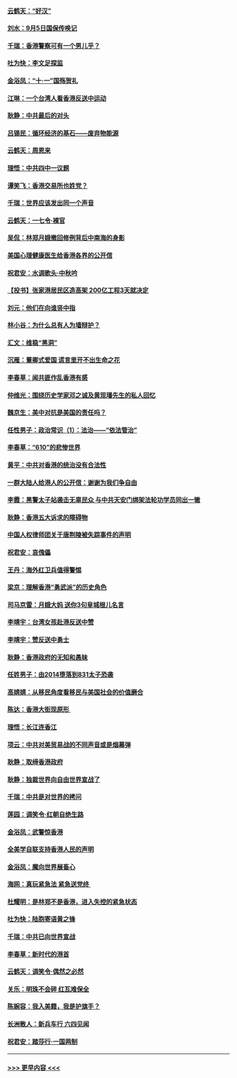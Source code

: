 #### [云鹤天：“好汉”](../pages/nsc993/n11513536.md?t=09111344) 
#### [刘水：9月5日国保传唤记](../pages/nsc993/n11513460.md?t=09111344) 
#### [千瑞：香港警察可有一个男儿乎？](../pages/nsc993/n11513109.md?t=09111344) 
#### [吐为快：李文足探监](../pages/nsc993/n11509622.md?t=09111344) 
#### [金浴凤：“十‧一”国殇贺礼](../pages/nsc993/n11509593.md?t=09111344) 
#### [江琳：一个台湾人看香港反送中运动](../pages/nsc993/n11509211.md?t=09111344) 
#### [耿静：中共最后的对头](../pages/nsc993/n11508308.md?t=09111344) 
#### [吕锡民：循环经济的基石——废弃物能源](../pages/nsc993/n11508212.md?t=09111344) 
#### [云鹤天：周恩来](../pages/nsc993/n11508055.md?t=09111344) 
#### [理悟：中共四中一议题](../pages/nsc993/n11507782.md?t=09111344) 
#### [谭笑飞：香港交易所也姓党？](../pages/nsc993/n11507753.md?t=09111344) 
#### [千瑞：世界应该发出同一个声音](../pages/nsc993/n11507290.md?t=09111344) 
#### [云鹤天：一七令‧裸官](../pages/nsc993/n11507177.md?t=09111344) 
#### [吴侃：林郑月娥撤回修例背后中南海的身影](../pages/nsc993/n11506876.md?t=09111344) 
#### [美国心理健康医生给香港各界的公开信](../pages/nsc993/n11506809.md?t=09111344) 
#### [祝君安：水调歌头‧中秋吟](../pages/nsc993/n11506758.md?t=09111344) 
#### [【投书】张家港居民区造高架 200亿工程3天就决定](../pages/nsc993/n11506682.md?t=09111344) 
#### [刘元：他们在向谁竖中指](../pages/nsc993/n11505384.md?t=09111344) 
#### [林小谷：为什么总有人为墙辩护？](../pages/nsc993/n11505226.md?t=09111344) 
#### [汇文：维稳“黑洞”](../pages/nsc993/n11504347.md?t=09111344) 
#### [沉雁：董卿式爱国 谎言里开不出生命之花](../pages/nsc993/n11503215.md?t=09111344) 
#### [李春草：闻共匪作乱香港有感](../pages/nsc993/n11503072.md?t=09111344) 
#### [仲维光：围绕历史学家邓之诚及黄现璠先生的私人回忆](../pages/nsc993/n11501330.md?t=09111344) 
#### [魏京生：美中对抗是美国的责任吗？](../pages/nsc993/n11500723.md?t=09111344) 
#### [任性男子：政治常识（1）：法治——“依法管治”](../pages/nsc993/n11500791.md?t=09111344) 
#### [李春草：“610”的悲惨世界](../pages/nsc993/n11501141.md?t=09111344) 
#### [黄平：中共对香港的统治没有合法性](../pages/nsc993/n11499473.md?t=09111344) 
#### [一群大陆人给港人的公开信：谢谢为我们争自由](../pages/nsc993/n11500402.md?t=09111344) 
#### [李霞：黑警太子站袭击无辜民众 与中共天安门绑架法轮功学员同出一辙](../pages/nsc993/n11499805.md?t=09111344) 
#### [耿静：香港五大诉求的障碍物](../pages/nsc993/n11497578.md?t=09111344) 
#### [中国人权律师团关于唐荆陵被失踪事件的声明](../pages/nsc993/n11500014.md?t=09111344) 
#### [祝君安：哀傀儡](../pages/nsc993/n11499776.md?t=09111344) 
#### [王丹：海外红卫兵值得警惕](../pages/nsc993/n11498138.md?t=09111344) 
#### [梁京：理解香港“勇武派”的历史角色](../pages/nsc993/n11498006.md?t=09111344) 
#### [司马京雷：月娥大妈  送你3句皇城根儿名言](../pages/nsc993/n11497885.md?t=09111344) 
#### [李靖宇：台湾女孩赴港反送中赞](../pages/nsc993/n11497721.md?t=09111344) 
#### [李靖宇：赞反送中勇士](../pages/nsc993/n11497452.md?t=09111344) 
#### [耿静：香港政府的无知和愚昧](../pages/nsc993/n11494238.md?t=09111344) 
#### [任姓男子：由2014堕落到831太子恐袭](../pages/nsc993/n11496683.md?t=09111344) 
#### [高婧婧：从移民角度看移民与美国社会的价值磨合](../pages/nsc993/n11495757.md?t=09111344) 
#### [陈达：香港大街现原形 ](../pages/nsc993/n11495441.md?t=09111344) 
#### [理悟：长江连香江](../pages/nsc993/n11495377.md?t=09111344) 
#### [项云：中共对美贸易战的不同声音或是烟幕弹](../pages/nsc993/n11494929.md?t=09111344) 
#### [耿静：取缔香港政府](../pages/nsc993/n11494218.md?t=09111344) 
#### [耿静：独裁世界向自由世界宣战了](../pages/nsc993/n11494190.md?t=09111344) 
#### [千瑞：中共是对世界的拷问](../pages/nsc993/n11493021.md?t=09111344) 
#### [莲园：调笑令‧红朝自绝生路](../pages/nsc993/n11493011.md?t=09111344) 
#### [金浴凤：武警惊香港](../pages/nsc993/n11492994.md?t=09111344) 
#### [全美学自联支持香港人民的声明](../pages/nsc993/n11492630.md?t=09111344) 
#### [金浴凤：魔向世界展畜心](../pages/nsc993/n11492599.md?t=09111344) 
#### [海网：真玩紧急法 紧急送党终 ](../pages/nsc993/n11492535.md?t=09111344) 
#### [杜耀明：是林郑不是香港，进入失控的紧急状态](../pages/nsc993/n11491420.md?t=09111344) 
#### [吐为快：陆胞寄语黄之锋](../pages/nsc993/n11491117.md?t=09111344) 
#### [千瑞：中共已向世界宣战](../pages/nsc993/n11490123.md?t=09111344) 
#### [李春草：新时代的港首](../pages/nsc993/n11489864.md?t=09111344) 
#### [云鹤天：调笑令·偶然之必然](../pages/nsc993/n11489701.md?t=09111344) 
#### [关乐：明珠不会碎 红瓦难保全](../pages/nsc993/n11489647.md?t=09111344) 
#### [陈婉容：我入美籍，我是护旗手？](../pages/nsc993/n11487908.md?t=09111344) 
#### [长洲散人：新兵车行 六四见闻](../pages/nsc993/n11487729.md?t=09111344) 
#### [祝君安：踏莎行‧一国两制](../pages/nsc993/n11487699.md?t=09111344) 

----
#### [ >>> 更早内容 <<< ](../indexes/nsc993-earlier.md)
